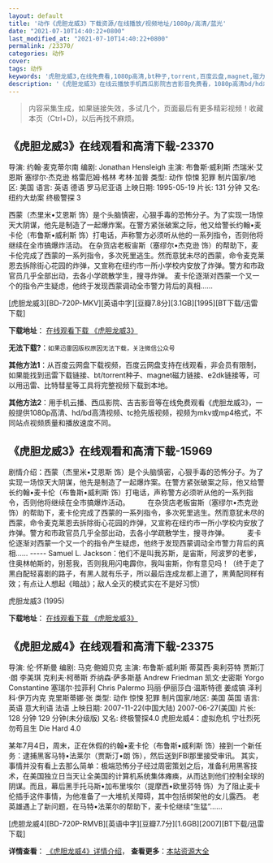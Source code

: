 ```yaml
---
layout: default
title: '动作《虎胆龙威3》下载资源/在线播放/视频地址/1080p/高清/蓝光'
date: "2021-07-10T14:40:22+0800"
last_modified_at: "2021-07-10T14:40:22+0800"
permalink: /23370/
categories: 动作
cover:
tags: 动作
keywords: '虎胆龙威3,在线免费看,1080p高清,bt种子,torrent,百度云盘,magnet,磁力链,迅雷下载资源'
description: '《虎胆龙威3》在线云播放手机西瓜影院吉吉影音免费看，1080p高清bd/hd未删减完整版和tc抢先枪版，mkv/mp4格式，附带bt/torrent种子、magnet/磁力链、百度云盘、网盘资源迅雷下载链接'
---
```


>内容采集生成，如果链接失效，多试几个，页面最后有更多精彩视频！收藏本页（Ctrl+D)，以后再找不麻烦。


## 《虎胆龙威3》在线观看和高清下载-23370

导演: 约翰·麦克蒂尔南 编剧: Jonathan Hensleigh 主演: 布鲁斯·威利斯 杰瑞米·艾恩斯 塞缪尔·杰克逊 格雷厄姆·格林 考林·加普 类型: 动作 惊悚 犯罪 制片国家/地区: 美国 语言: 英语 德语 罗马尼亚语 上映日期: 1995-05-19 片长: 131 分钟 又名: 纽约大劫案 终极警探 3

西蒙（杰里米•艾恩斯 饰）是个头脑慎密，心狠手毒的恐怖分子。为了实现一场惊天大阴谋，他先是制造了一起爆炸案。在警方紧张破案之际，他又给警长约翰•麦卡伦（布鲁斯•威利斯 饰）打电话，声称警方必须听从他的一系列指令，否则他将继续在全市搞爆炸活动。 在杂货店老板宙斯（塞缪尔•杰克逊 饰）的帮助下，麦卡伦完成了西蒙的一系列指令，多次死里逃生。然而意犹未尽的西蒙，命令麦克莱恩去拆除街心花园的炸弹，又宣称在纽约市一所小学校内安放了炸弹。警方和市政官员几乎全部出动，去各小学疏散学生，搜寻炸弹。 麦卡伦逐渐对西蒙一个又一个的指令产生疑虑，他终于发现西蒙调动全市警力背后的真相……


[虎胆龙威3][BD-720P-MKV][英语中字][豆瓣7.8分][3.1GB][1995][BT下载/迅雷下载]

**下载地址**： [在线观看下载 《虎胆龙威3》](https://www.btdx8.com/torrent/die_hard_with_a_vengeance_1995.html) 


**无法下载?**：`如果迅雷因版权原因无法下载，关注微信公众号 `

**其他方法1**：从百度云网盘下载视频，百度云网盘支持在线观看，非会员有限制，如果能找到迅雷下载链接、bt/torrent种子、magnet磁力链接、e2dk链接等，可以用迅雷、比特彗星等工具将完整视频下载到本地。

**其他方法2**：用手机云播、西瓜影院、吉吉影音等在线免费观看《虎胆龙威3》，一般提供1080p高清、hd/bd高清视频、tc抢先版视频，视频为mkv或mp4格式，不同站点视频质量和播放速度不同。


## 《虎胆龙威3》在线观看和高清下载-15969

剧情介绍：西蒙（杰里米•艾恩斯 饰）是个头脑慎密，心狠手毒的恐怖分子。为了实现一场惊天大阴谋，他先是制造了一起爆炸案。在警方紧张破案之际，他又给警长约翰•麦卡伦（布鲁斯•威利斯 饰）打电话，声称警方必须听从他的一系列指令，否则他将继续在全市搞爆炸活动。  　　在杂货店老板宙斯（塞缪尔•杰克逊 饰）的帮助下，麦卡伦完成了西蒙的一系列指令，多次死里逃生。然而意犹未尽的西蒙，命令麦克莱恩去拆除街心花园的炸弹，又宣称在纽约市一所小学校内安放了炸弹。警方和市政官员几乎全部出动，去各小学疏散学生，搜寻炸弹。  　　麦卡伦逐渐对西蒙一个又一个的指令产生疑虑，他终于发现西蒙调动全市警力背后的真相…… ----- Samuel L. Jackson：他们不是叫我苏斯，是宙斯，阿波罗的老爹，住奥林帕斯的，别惹我，否则我用闪电霹你，我叫宙斯，你有意见吗！（终于走了黑白配轻喜剧的路子，有黑人就有乐子，所以最后连成龙都上道了，黑黄配同样有效；有点让人想起《暗战》；敌人全灭的模式实在不是好习惯）


虎胆龙威3 (1995)

**下载地址**： [在线观看下载 《虎胆龙威3》](https://www.btbtdy.me/btdy/dy4308.html) 


## 《虎胆龙威4》在线观看和高清下载-23375

导演: 伦·怀斯曼 编剧: 马克·鲍姆贝克 主演: 布鲁斯·威利斯 蒂莫西·奥利芬特 贾斯汀·朗 李美琪 克利夫·柯蒂斯 乔纳森·萨多斯基 Andrew Friedman 凯文·史密斯 Yorgo Constantine 塞瑞尔·拉菲利 Chris Palermo 玛丽·伊丽莎白·温斯特德 姜成镐 泽利科·伊万内克 克里斯蒂娜·张 类型: 动作 惊悚 犯罪 制片国家/地区: 美国 英国 语言: 英语 意大利语 法语 上映日期: 2007-11-22(中国大陆) 2007-06-27(美国) 片长: 128 分钟 129 分钟(未分级版) 又名: 终极警探4.0 虎胆龙威4：虚拟危机 宁壮烈死勿苟且生 Die Hard 4.0

某年7月4日，周末，正在休假的约翰•麦卡伦（布鲁斯•威利斯 饰）接到一个新任务：逮捕黑客马特•法莱尔（贾斯汀•朗 饰），然后送到FBI那里接受审讯。 其实，事情并没有看上去那么简单：极端恐怖分子经过周密策划之后，准备利用黑客技术，在美国独立日当天让全美国的计算机系统集体瘫痪，从而达到他们控制全球的阴谋。而且，幕后黑手托马斯•加布里埃尔（提摩西•欧里芬特 饰）为了阻止麦卡伦插手这件事情，为他准备了一大堆机关障碍，其中包括绑架他的女儿露西。 老英雄遇上了新问题，在马特•法莱尔的帮助下，麦卡伦继续“生猛”……


[虎胆龙威4][BD-720P-RMVB][英语中字][豆瓣7.7分][1.6GB][2007][BT下载/迅雷下载]

**详情查看**： [《虎胆龙威4》详情介绍](/movie/23375/)， **查看更多**：[本站资源大全](/movie/t/all/)

